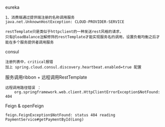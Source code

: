 eureka

    1、消费端通过提供端注册的名称调用服务
    java.net.UnknownHostException: CLOUD-PROVIDER-SERVICE
    
    restTemplate只是类似于httpclient的一种发送rest风格的请求，
    只有@loadBalance注解修饰的restTemplate才能实现服务名的调用，设置负载均衡之后才能在多个服务提供者调用服务
    
    
consul
    
    注册列表中，critical报错
    加上 spring.cloud.consul.discovery.heartbeat.enabled=true 配置
    
服务调用ribbon + 远程调用RestTemplate

    远程调用路径错误 ：
        org.springframework.web.client.HttpClientErrorException$NotFound: 404

Feign & openFeign

    feign.FeignException$NotFound: status 404 reading PaymentService#getPaymentById(Long)
    